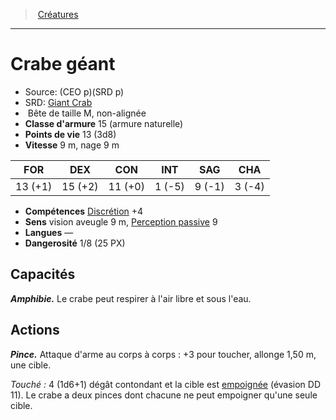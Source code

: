 ﻿---
!Monster
Family: MonsterHD
Type: Bête
Size: M
Alignment: non-alignée
ArmorClass: 15 (armure naturelle)
HitPoints: 13 (3d8)
Speed: 9 m, nage 9 m
Strength: 13 (+1)
Dexterity: 15 (+2)
Constitution: 11 (+0)
Intelligence: ' 1 (-5)'
Wisdom: ' 9 (-1)'
Charisma: ' 3 (-4)'
Skills: '[Discrétion](hd_abilities_dexterity_discretion.md) +4'
Senses: vision aveugle 9 m, [Perception passive](hd_abilities_dexterity_perception_passive.md) 9
Languages: —
Challenge: 1/8 (25 PX)
Id: monsters_hd.md#crabe-géant
ParentLink: monsters_hd.md#créatures
Name: Crabe géant
ParentName: Créatures
NameLevel: 1
AltName: '[Giant Crab](srd_monsters_giant_crab.md)'
Source: (CEO p)(SRD p)
Attributes: {}
---
> [Créatures](hd_monsters.md)

---

# Crabe géant

- Source: (CEO p)(SRD p)
- SRD: [Giant Crab](srd_monsters_giant_crab.md)
-  Bête de taille M, non-alignée
- **Classe d'armure** 15 (armure naturelle)
- **Points de vie** 13 (3d8)
- **Vitesse** 9 m, nage 9 m

|FOR|DEX|CON|INT|SAG|CHA|
|---|---|---|---|---|---|
|13 (+1)|15 (+2)|11 (+0)| 1 (-5)| 9 (-1)| 3 (-4)|

- **Compétences** [Discrétion](hd_abilities_dexterity_discretion.md) +4
- **Sens** vision aveugle 9 m, [Perception passive](hd_abilities_dexterity_perception_passive.md) 9
- **Langues** —
- **Dangerosité** 1/8 (25 PX)

## Capacités

**_Amphibie._** Le crabe peut respirer à l'air libre et sous l'eau.

## Actions

**_Pince._** Attaque d'arme au corps à corps : +3 pour toucher, allonge 1,50 m, une cible.

_Touché :_ 4 (1d6+1) dégât contondant et la cible est [empoignée](hd_conditions_empoigne.md) (évasion DD 11). Le crabe a deux pinces dont chacune ne peut empoigner qu'une seule cible.

